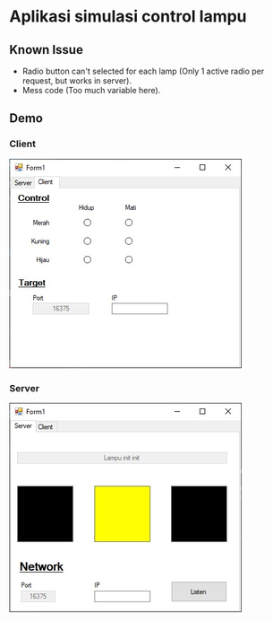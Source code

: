 # Aplikasi simulasi control lampu

## Known Issue
- Radio button can't selected for each lamp (Only 1 active radio per request, but works in server).
- Mess code (Too much variable here).

## Demo
### Client
![client](assets/client.jpg)

### Server
![server](assets/server.jpg)